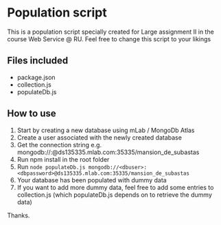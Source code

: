 # Population script

This is a population script specially created for Large assignment II in the course Web Service @ RU. Feel free to change this script to your likings

## Files included
* package.json
* collection.js
* populateDb.js

## How to use

1. Start by creating a new database using mLab / MongoDb Atlas
2. Create a user associated with the newly created database
3. Get the connection string e.g. mongodb://<dbuser>:<dbpassword>@ds135335.mlab.com:35335/mansion_de_subastas
4. Run npm install in the root folder
5. Run ``` node populateDb.js mongodb://<dbuser>:<dbpassword>@ds135335.mlab.com:35335/mansion_de_subastas ```
6. Your database has been populated with dummy data
7. If you want to add more dummy data, feel free to add some entries to collection.js (which populateDb.js depends on to retrieve the dummy data)

Thanks.
